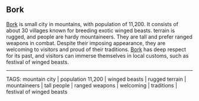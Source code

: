 ## Bork

[Bork](.md) is small city in mountains, with population of 11,200. It consists of about 30 villages known for breeding exotic winged beasts. terrain is rugged, and people are hardy mountaineers. They are tall and prefer ranged weapons in combat. Despite their imposing appearance, they are welcoming to visitors and proud of their traditions. [Bork](.md) has deep respect for its past, and visitors can immerse themselves in local customs, such as festival of winged beasts.

---
TAGS: mountain city | population 11,200 | winged beasts | rugged terrain | mountaineers | tall people | ranged weapons | welcoming | traditions | festival of winged beasts

